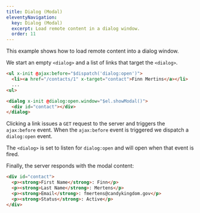 ```yaml
---
title: Dialog (Modal)
eleventyNavigation:
  key: Dialog (Modal)
  excerpt: Load remote content in a dialog window.
  order: 11
---
```


This example shows how to load remote content into a dialog window.

We start an empty `<dialog>` and a list of links that target the `<dialog>`.

```html
<ul x-init @ajax:before="$dispatch('dialog:open')">
  <li><a href="/contacts/1" x-target="contact">Finn Mertins</a></li>
  ...
<ul>

<dialog x-init @dialog:open.window="$el.showModal()">
  <div id="contact"></div>
</dialog>
```

Clicking a link issues a `GET` request to the server and triggers the `ajax:before` event. When the `ajax:before` event is triggered we dispatch a `dialog:open` event.

The `<dialog>` is set to listen for `dialog:open` and will open when that event is fired.

Finally, the server responds with the modal content:

```html
<div id="contact">
  <p><strong>First Name</strong>: Finn</p>
  <p><strong>Last Name</strong>: Mertens</p>
  <p><strong>Email</strong>: fmertens@candykingdom.gov</p>
  <p><strong>Status</strong>: Active</p>
</div>
```

<script type="module">
  var database = function () {
    let data = [
      { id: 1, name: "Finn Mertins", email: "fmertins@candykingdom.gov", status: "Active" },
      { id: 2, name: "Jake the Dog", email: "jake@candykingdom.gov", status: "Active" },
      { id: 3, name: "BMO", email: "bmo@mo.co", status: "Active" },
      { id: 4, name: "Marceline", email: "marceline@vampirequeen.me", status: "Inactive" }
    ]

    return {
      find: (id) => data.find(contact => contact.id === parseInt(id)),
      all: () => data,
    }
  }()

  window.route('GET', '/contacts', () => index(database.all()))
  database.all().forEach(contact => {
    window.route('GET', `/contacts/${contact.id}`, () => show(database.find(contact.id)))
  })

  window.example('/contacts')

  function index(contacts) {
    let items = contacts.map(contact => `<li><a href="/contacts/${contact.id}" x-target="contact">${contact.name}</a>`).join('\n')

    return `<ul x-init @ajax:before="$dispatch('dialog:open')">
  ${items}
</ul>
<dialog x-init @dialog:open.window="$el.showModal()">
  <div id="contact"></div>
  <form method="dialog" novalidate><button>Close</button></form>
</dialog>`
  }

  function show(contact) {
    return `<div id="contact">
  <p><strong>Name</strong>: ${contact.name}</p>
  <p><strong>Email</strong>: ${contact.email}</p>
  <p><strong>Status</strong>: ${contact.status}</p>
</div>`
  }
</script>

